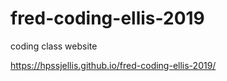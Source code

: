 # fred-coding-ellis-2019
coding class website



https://hpssjellis.github.io/fred-coding-ellis-2019/
